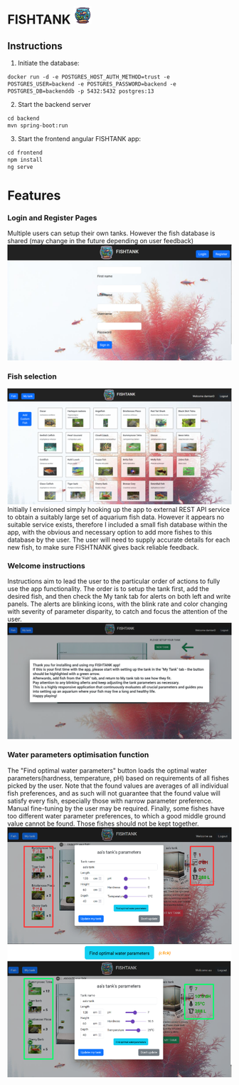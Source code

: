 # FISHTANK <img alt="logo" src="./frontend/src/assets/logo.png" width="40"/>

## Instructions
1) Initiate the database:
```
docker run -d -e POSTGRES_HOST_AUTH_METHOD=trust -e POSTGRES_USER=backend -e POSTGRES_PASSWORD=backend -e POSTGRES_DB=backenddb -p 5432:5432 postgres:13
```
2) Start the backend server 
```
cd backend
mvn spring-boot:run
```
3) Start the frontend angular FISHTANK app:
```
cd frontend
npm install
ng serve
```

# Features
### Login and Register Pages 
Multiple users can setup their own tanks. However the fish database is shared (may change in the future depending on user feedback)
![register](./imgReadme/register.png)
### Fish selection
![register](./imgReadme/fishToChoose.png)
Initially I envisioned simply hooking up the app to external REST API service to obtain a suitably large set of aquarium fish data. However it appears no suitable service exists, therefore I included a small fish database within the app, with the obvious and necessary option to add more fishes to this database by the user. The user will need to supply accurate details for each new fish, to make sure FISHTNANK gives back reliable feedback.
### Welcome instructions
Instructions aim to lead the user to the particular order of actions to fully use the app functionality. The order is to setup the tank first, add the desired fish, and then check the My tank tab for alerts on both left and write panels.  The alerts are blinking icons, with the blink rate and color changing with severity of parameter disparity, to catch and focus the attention of the user. 
![welcomeScreen](./imgReadme/welcome.png)
### Water parameters optimisation function 
The "Find optimal water parameters" button loads the optimal water parameters(hardness, temperature, pH) based on requirements of all fishes picked by the user. Note that the found values are averages of all individual fish preferences, and as such will not guarantee that the found value will satisfy every fish, especially those with narrow parameter preference. Manual fine-tuning by the user may be required. Finally, some fishes have too different water parameter preferences, to which a good middle ground value cannot be found. Those fishes should not be kept together.
![optimiseParams](./imgReadme/goodParamsFind.png)